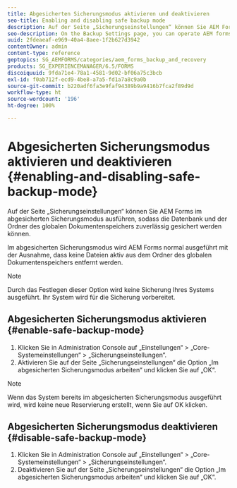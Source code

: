 ```yaml
---
title: Abgesicherten Sicherungsmodus aktivieren und deaktivieren
seo-title: Enabling and disabling safe backup mode
description: Auf der Seite „Sicherungseinstellungen“ können Sie AEM Forms im abgesicherten Sicherungsmodus ausführen, sodass die Datenbank und der Ordner des globalen Dokumentenspeichers zuverlässig gesichert werden können. Erfahren Sie mehr über die Aktivierung und Deaktivierung des Sicherungsmodus.
seo-description: On the Backup Settings page, you can operate AEM forms in safe backup mode so that you can reliably back up your database and Global Document Storage (GDS) (GDS) directory. Learn how to enable and disable safe backup mode.
uuid: 2fdeaeaf-e969-40a4-8aee-1f2b627d3942
contentOwner: admin
content-type: reference
geptopics: SG_AEMFORMS/categories/aem_forms_backup_and_recovery
products: SG_EXPERIENCEMANAGER/6.5/FORMS
discoiquuid: 9fda71e4-78a1-4581-9d02-bf06a75c3bcb
exl-id: f0ab712f-ecd9-4be8-a7a5-fd1a7a8c9a0b
source-git-commit: b220adf6fa3e9faf94389b9a9416b7fca2f89d9d
workflow-type: ht
source-wordcount: '196'
ht-degree: 100%

---
```


# Abgesicherten Sicherungsmodus aktivieren und deaktivieren {#enabling-and-disabling-safe-backup-mode}

Auf der Seite „Sicherungseinstellungen“ können Sie AEM Forms im abgesicherten Sicherungsmodus ausführen, sodass die Datenbank und der Ordner des globalen Dokumentenspeichers zuverlässig gesichert werden können.

Im abgesicherten Sicherungsmodus wird AEM Forms normal ausgeführt mit der Ausnahme, dass keine Dateien aktiv aus dem Ordner des globalen Dokumentenspeichers entfernt werden.

>[!NOTE]
>
>Durch das Festlegen dieser Option wird keine Sicherung Ihres Systems ausgeführt. Ihr System wird für die Sicherung vorbereitet.

## Abgesicherten Sicherungsmodus aktivieren {#enable-safe-backup-mode}

1. Klicken Sie in Administration Console auf „Einstellungen“ > „Core-Systemeinstellungen“ > „Sicherungseinstellungen“.
1. Aktivieren Sie auf der Seite „Sicherungseinstellungen“ die Option „Im abgesicherten Sicherungsmodus arbeiten“ und klicken Sie auf „OK“.

>[!NOTE]
>
>Wenn das System bereits im abgesicherten Sicherungsmodus ausgeführt wird, wird keine neue Reservierung erstellt, wenn Sie auf OK klicken.

## Abgesicherten Sicherungsmodus deaktivieren {#disable-safe-backup-mode}

1. Klicken Sie in Administration Console auf „Einstellungen“ > „Core-Systemeinstellungen“ > „Sicherungseinstellungen“.
1. Deaktivieren Sie auf der Seite „Sicherungseinstellungen“ die Option „Im abgesicherten Sicherungsmodus arbeiten“ und klicken Sie auf „OK“.

